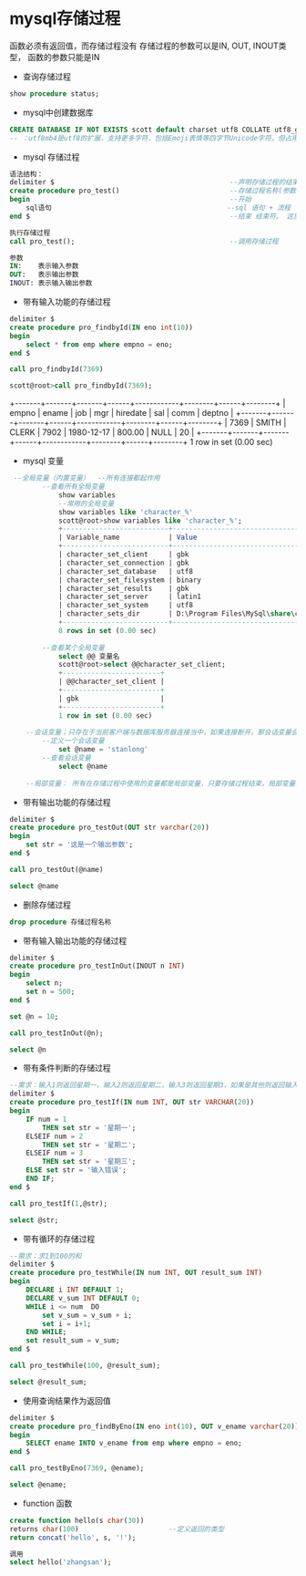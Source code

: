 # mysql存储过程

函数必须有返回值，而存储过程没有
存储过程的参数可以是IN, OUT, INOUT类型， 函数的参数只能是IN

- 查询存储过程

```sql
show procedure status;
```

- mysql中创建数据库

```sql
CREATE DATABASE IF NOT EXISTS scott default charset utf8 COLLATE utf8_general_ci;
-- ：utf8mb4是utf8的扩展，支持更多字符，包括Emoji表情等四字节Unicode字符，但占用更多存储空间。
```

- mysql 存储过程

```sql
语法结构：
delimiter $                                           --声明存储过程的结束符， 这里声明 $ 为该存储过程的结束符
create procedure pro_test()                           --存储过程名称(参数列表)
begin                                                 --开始
    sql语句                                           --sql 语句 + 流程
end $                                                 --结束 结束符。 这里的结束符要和开关声明的结束符一样

执行存储过程
call pro_test();                                      --调用存储过程

参数
IN:    表示输入参数
OUT:   表示输出参数
INOUT: 表示输入输出参数
```

- 带有输入功能的存储过程

```sql
delimiter $
create procedure pro_findbyId(IN eno int(10))
begin
    select * from emp where empno = eno;
end $

call pro_findbyId(7369)

scott@root>call pro_findbyId(7369);
```

+-------+-------+-------+------+------------+--------+------+--------+
| empno | ename | job   | mgr  | hiredate   | sal    | comm | deptno |
+-------+-------+-------+------+------------+--------+------+--------+
|  7369 | SMITH | CLERK | 7902 | 1980-12-17 | 800.00 | NULL |     20 |
+-------+-------+-------+------+------------+--------+------+--------+
1 row in set (0.00 sec)

- mysql 变量

```sql
 --全局变量（内置变量）  --所有连接都起作用
        --查看所有全局变量
            show variables
            --常用的全局变量
            show variables like 'character_%'
            scott@root>show variables like 'character_%';
            +--------------------------+----------------------------------------+
            | Variable_name            | Value                                  |
            +--------------------------+----------------------------------------+
            | character_set_client     | gbk                                    |     --服务器接收数据的编码
            | character_set_connection | gbk                                    |
            | character_set_database   | utf8                                   |
            | character_set_filesystem | binary                                 |
            | character_set_results    | gbk                                    |     --服务器输出数据编码
            | character_set_server     | latin1                                 |
            | character_set_system     | utf8                                   |
            | character_sets_dir       | D:\Program Files\MySql\share\charsets\ |
            +--------------------------+----------------------------------------+
            8 rows in set (0.00 sec)
            
        --查看某个全局变量
            select @@ 变量名
            scott@root>select @@character_set_client;
            +------------------------+
            | @@character_set_client |
            +------------------------+
            | gbk                    |
            +------------------------+
            1 row in set (0.00 sec)
            
    --会话变量；只存在于当前客户端与数据库服务器连接当中，如果连接断开，那会话变量会全部丢失
        --定义一个会话变量
            set @name = 'stanlong'
        --查看会话变量
            select @name
        
    --局部变量： 所有在存储过程中使用的变量都是局部变量，只要存储过程结束，局部变量丢失
```

- 带有输出功能的存储过程

```sql
delimiter $
create procedure pro_testOut(OUT str varchar(20))
begin
    set str = '这是一个输出参数';
end $

call pro_testOut(@name)

select @name
```

- 删除存储过程

```sql
drop procedure 存储过程名称
```

- 带有输入输出功能的存储过程

```sql
delimiter $
create procedure pro_testInOut(INOUT n INT)
begin
    select n;
    set n = 500;
end $

set @n = 10;

call pro_testInOut(@n);

select @n
```

- 带有条件判断的存储过程

```sql
--需求：输入1则返回星期一，输入2则返回星期二，输入3则返回星期3，如果是其他则返回输入错误
delimiter $
create procedure pro_testIf(IN num INT, OUT str VARCHAR(20))
begin
    IF num = 1 
        THEN set str = '星期一';
    ELSEIF num = 2 
        THEN set str = '星期二';
    ELSEIF num = 3 
        THEN set str = '星期三';
    ELSE set str = '输入错误';
    END IF;
end $

call pro_testIf(1,@str);

select @str;
```

- 带有循环的存储过程

```sql
--需求：求1到100的和
delimiter $
create procedure pro_testWhile(IN num INT, OUT result_sum INT)
begin
    DECLARE i INT DEFAULT 1;
    DECLARE v_sum INT DEFAULT 0;
    WHILE i <= num  DO
        set v_sum = v_sum + i;
        set i = i+1;
    END WHILE;
    set result_sum = v_sum;
end $

call pro_testWhile(100, @result_sum);

select @result_sum;
```

- 使用查询结果作为返回值

```sql
delimiter $
create procedure pro_findByEno(IN eno int(10), OUT v_ename varchar(20))
begin
    SELECT ename INTO v_ename from emp where empno = eno;
end $

call pro_testByEno(7369, @ename);

select @ename;
```

- function 函数


```sql
create function hello(s char(30))
returns char(100)                      --定义返回的类型
return concat('hello', s, '!');

调用
select hello('zhangsan');
```

